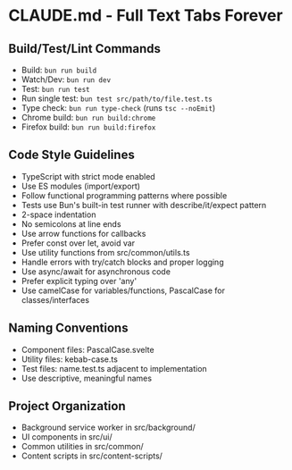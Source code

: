 # CLAUDE.md - Full Text Tabs Forever

## Build/Test/Lint Commands
- Build: `bun run build`
- Watch/Dev: `bun run dev`
- Test: `bun run test`
- Run single test: `bun test src/path/to/file.test.ts`
- Type check: `bun run type-check` (runs `tsc --noEmit`)
- Chrome build: `bun run build:chrome`
- Firefox build: `bun run build:firefox`

## Code Style Guidelines
- TypeScript with strict mode enabled
- Use ES modules (import/export)
- Follow functional programming patterns where possible
- Tests use Bun's built-in test runner with describe/it/expect pattern
- 2-space indentation
- No semicolons at line ends
- Use arrow functions for callbacks
- Prefer const over let, avoid var
- Use utility functions from src/common/utils.ts
- Handle errors with try/catch blocks and proper logging
- Use async/await for asynchronous code
- Prefer explicit typing over 'any'
- Use camelCase for variables/functions, PascalCase for classes/interfaces

## Naming Conventions
- Component files: PascalCase.svelte
- Utility files: kebab-case.ts
- Test files: name.test.ts adjacent to implementation
- Use descriptive, meaningful names

## Project Organization
- Background service worker in src/background/
- UI components in src/ui/
- Common utilities in src/common/
- Content scripts in src/content-scripts/